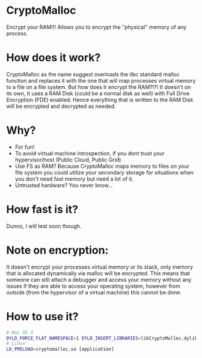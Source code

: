 # CryptoMalloc
Encrypt your RAM!!! Allows you to encrypt the "physical" memory of any process.

# How does it work?
CryptoMalloc as the name suggest overloads the libc standard malloc function and replaces it with the one that will map processes virtual memory to a file on a file system. But how does it encrypt the RAM?!?! It doesn't on its own, it uses a RAM Disk (could be a normal disk as well) with Full Drive Encryption (FDE) enabled. Hence everything that is written to the RAM Disk will be encrypted and decrypted as needed. 

# Why?
* For fun!
* To avoid virtual machine introspection, if you dont trust your hypervisor/host (Public Cloud, Public Grid)
* Use FS as RAM? Because CryptoMalloc maps memory to files on your file system you could utilize your secondary storage for situations when you don't need fast memory but need a lot of it. 
* Untrusted hardware? You never know...

# How fast is it?
Dunno, I will test soon though.

# Note on encryption:
It doesn't encrypt your processes virtual memory or its stack, only memory that is allocated dynamically via malloc will be encrypted. This means that someone can still attach a debugger and access your memory without any issues if they are able to access your operating system, however from outside (from the hypervisor of a virtual machine) this cannot be done.

# How to use it?
```bash
# Mac OS X
DYLD_FORCE_FLAT_NAMESPACE=1 DYLD_INSERT_LIBRARIES=libCryptoMalloc.dylib [application]
# Linux
LD_PRELOAD=cryptomalloc.so [application]
```
